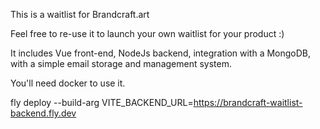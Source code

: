 This is a waitlist for Brandcraft.art

Feel free to re-use it to launch your own waitlist for your product :)

It includes Vue front-end, NodeJs backend, integration with a MongoDB, with a simple email storage and management system.

You'll need docker to use it.

fly deploy --build-arg VITE_BACKEND_URL=https://brandcraft-waitlist-backend.fly.dev
